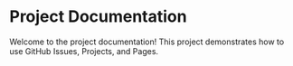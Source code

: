 # Project Documentation
Welcome to the project documentation!
This project demonstrates how to use GitHub Issues, Projects, and Pages.

